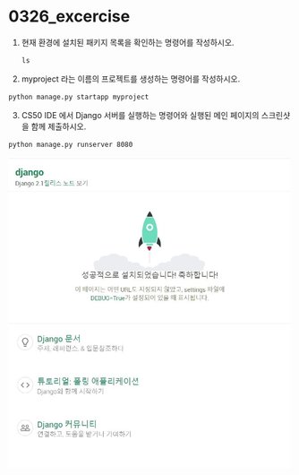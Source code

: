 # 0326_excercise



1. 현재 환경에 설치된 패키지 목록을 확인하는 명령어를 작성하시오.

   ```cmd
   ls
   ```

   

2. myproject 라는 이름의 프로젝트를 생성하는 명령어를 작성하시오.

```cmd
python manage.py startapp myproject
```



3. CS50 IDE 에서 Django 서버를 실행하는 명령어와 실행된 메인 페이지의 스크린샷을 함께 제출하시오.

```cmd
python manage.py runserver 8080
```



![serverrun](serverrun.JPG)